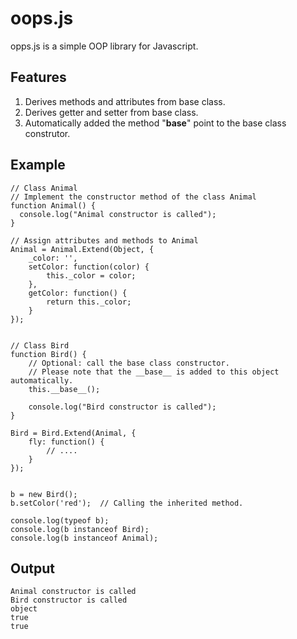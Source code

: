 oops.js
=======

opps.js is a simple OOP library for Javascript.


Features
--------
  
  1. Derives methods and attributes from base class.
  1. Derives getter and setter from base class.
  1. Automatically added the method "__base__" point to the base class construtor.

Example
-------
    
    // Class Animal
    // Implement the constructor method of the class Animal
    function Animal() {
      console.log("Animal constructor is called");
    }
  
    // Assign attributes and methods to Animal
    Animal = Animal.Extend(Object, {
        _color: '',
        setColor: function(color) {
            this._color = color;
        },
        getColor: function() {
            return this._color;
        }
    });
    
    
    // Class Bird
    function Bird() {
        // Optional: call the base class constructor.
        // Please note that the __base__ is added to this object automatically.
        this.__base__();
        
        console.log("Bird constructor is called");
    }
    
    Bird = Bird.Extend(Animal, {
        fly: function() {
            // ....
        }
    });
    
    
    b = new Bird();
    b.setColor('red');  // Calling the inherited method.
    
    console.log(typeof b);
    console.log(b instanceof Bird);
    console.log(b instanceof Animal);
    
    
Output
------

    Animal constructor is called
    Bird constructor is called
    object
    true
    true
